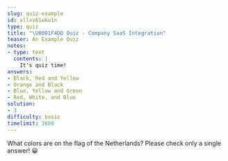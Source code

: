 ```yaml
---
slug: quiz-example
id: xllxv61wku1n
type: quiz
title: "\U0001F4DD Quiz - Company SaaS Integration"
teaser: An Example Quiz
notes:
- type: text
  contents: |
    It's quiz time!
answers:
- Black, Red and Yellow
- Orange and Black
- Blue, Yellow and Green
- Red, White, and Blue
solution:
- 3
difficulty: basic
timelimit: 3600
---
```

What colors are on the flag of the Netherlands? Please check only a single answer! 😀
